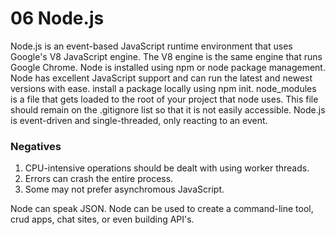 # 06 Node.js
Node.js is an event-based JavaScript runtime environment that uses Google's V8 JavaScript engine. The V8 engine is the same engine that runs Google Chrome. Node is installed using npm or node package management. Node has excellent JavaScript support and can run the latest and newest versions with ease. install a package locally using npm init. node_modules is a file that gets loaded to the root of your project that node uses. This file should remain on the .gitignore list so that it is not easily accessible. Node.js is event-driven and single-threaded, only reacting to an event.
### Negatives
1. CPU-intensive operations should be dealt with using worker threads.
2. Errors can crash the entire process.
3. Some may not prefer asynchromous JavaScript.

Node can speak JSON. 
Node can be used to create a command-line tool, crud apps, chat sites, or even building API's.